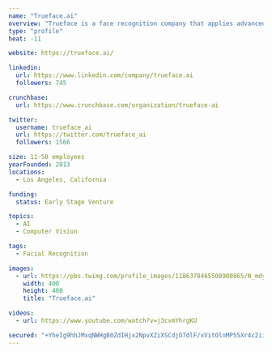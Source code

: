 ```yaml
---
name: "Trueface.ai"
overview: "Trueface is a face recognition company that applies advanced computer vision technology to camera footage and images to enable businesses to make immediate decisions based on identified patterns."
type: "profile"
heat: -11

website: https://trueface.ai/

linkedin:
  url: https://www.linkedin.com/company/trueface.ai
  followers: 745

crunchbase:
  url: https://www.crunchbase.com/organization/trueface-ai

twitter:
  username: trueface_ai
  url: https://twitter.com/trueface_ai
  followers: 1566

size: 11-50 employees
yearFounded: 2013
locations:
  - Los Angeles, California

funding:
  status: Early Stage Venture

topics:
  - AI
  - Computer Vision

tags:
  - Facial Recognition

images:
  - url: https://pbs.twimg.com/profile_images/1186378465508900865/N_mdyxUc_400x400.jpg
    width: 400
    height: 400
    title: "Trueface.ai"

videos:
  - url: https://www.youtube.com/watch?v=j3cvmYhrgKU

secured: "+YheIg9hhJMxqNWHgB0ZdIHjx2NpvXZiXSCdjO7dlF/xVitOlnMP55Xr4c2iiNVV+p/aUPGz4p8OOLRiQvt4tS/RNezB3N0lFyuKGsL/SV0+pXYDcK1YSrgY5I9aFZ9QziFnqDcofW2QhlmfSNHi5ZzAXD7fwFH4YsrWL6iwYF9DdUVeRpmpzSh1cBI16LIIsxLCSndTI/UMpzGj8FziGMReUP9hbHZ5rTUb8Q6Bs6CdPrHUQqGLBKOo0aV2Hel7JrumTXK7T0aMJwbiMBAOozIfYY/bs+EkiQ1jFXDRkmyD9cO5r8DDb4AWSOTgxdr1;Hb5vPelusFtH41siPgaxiQ=="
---
```


